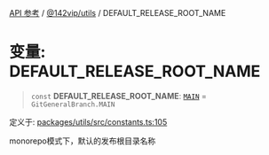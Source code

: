 [API 参考](../../../index.md) / [@142vip/utils](../index.md) / DEFAULT\_RELEASE\_ROOT\_NAME

# 变量: DEFAULT\_RELEASE\_ROOT\_NAME

> `const` **DEFAULT\_RELEASE\_ROOT\_NAME**: [`MAIN`](../enumerations/GitGeneralBranch.md#main) = `GitGeneralBranch.MAIN`

定义于: [packages/utils/src/constants.ts:105](https://github.com/142vip/core-x/blob/bdff6769b69266ddfe7392709afaa643b39c00f4/packages/utils/src/constants.ts#L105)

monorepo模式下，默认的发布根目录名称
